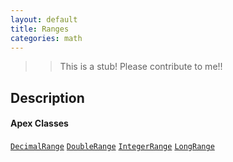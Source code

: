 ```yaml
---
layout: default
title: Ranges
categories: math
---
```


>>This is a stub!  Please contribute to me!!

Description
----------------

#### Apex Classes

[`DecimalRange`](/api/DecimalRange.cls)
[`DoubleRange`](/api/DoubleRange.cls)
[`IntegerRange`](/api/IntegerRange.cls)
[`LongRange`](/api/LongRange.cls)